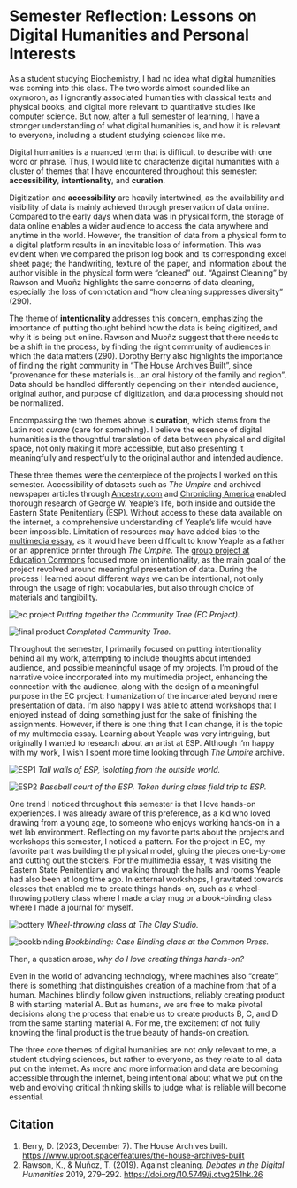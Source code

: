 # Semester Reflection: Lessons on Digital Humanities and Personal Interests

As a student studying Biochemistry, I had no idea what digital humanities was coming into this class. The two words almost sounded like an oxymoron, as I ignorantly associated humanities with classical texts and physical books, and digital more relevant to quantitative studies like computer science. But now, after a full semester of learning, I have a stronger understanding of what digital humanities is, and how it is relevant to everyone, including a student studying sciences like me. 

Digital humanities is a nuanced term that is difficult to describe with one word or phrase. Thus, I would like to characterize digital humanities with a cluster of themes that I have encountered throughout this semester: **accessibility**, **intentionality**, and **curation**. 

Digitization and **accessibility** are heavily intertwined, as the availability and visibility of data is mainly achieved through preservation of data online. Compared to the early days when data was in physical form, the storage of data online enables a wider audience to access the data anywhere and anytime in the world. However, the transition of data from a physical form to a digital platform results in an inevitable loss of information. This was evident when we compared the prison log book and its corresponding excel sheet page; the handwriting, texture of the paper, and information about the author visible in the physical form were “cleaned” out. “Against Cleaning” by Rawson and Muoñz highlights the same concerns of data cleaning, especially the loss of connotation and “how cleaning suppresses diversity” (290).

The theme of **intentionality** addresses this concern, emphasizing the importance of putting thought behind how the data is being digitized, and why it is being put online. Rawson and Muoñz suggest that there needs to be a shift in the process, by finding the right community of audiences in which the data matters (290). Dorothy Berry also highlights the importance of finding the right community in “The House Archives Built”, since “provenance for these materials is…an oral history of the family and region”. Data should be handled differently depending on their intended audience, original author, and purpose of digitization, and data processing should not be normalized. 

Encompassing the two themes above is **curation**, which stems from the Latin root *curare* (care for something). I believe the essence of digital humanities is the thoughtful translation of data between physical and digital space, not only making it more accessible, but also presenting it meaningfully and respectfully to the original author and intended audience. 

These three themes were the centerpiece of the projects I worked on this semester. Accessibility of datasets such as *The Umpire* and archived newspaper articles through [Ancestry.com](https://franklin.library.upenn.edu/catalog/FRANKLIN_9942524713503681) and [Chronicling America](https://chroniclingamerica.loc.gov/?&loclr=reclnk#tab=tab_advanced_search) enabled thorough research of George W. Yeaple’s life, both inside and outside the Eastern State Penitentiary (ESP). Without access to these data available on the internet, a comprehensive understanding of Yeaple’s life would have been impossible. Limitation of resources may have added bias to the [multimedia essay](https://printinginprisons.org/blog/kimh/), as it would have been difficult to know Yeaple as a father or an apprentice printer through *The Umpire*. The [group project at Education Commons](https://hhannahk.github.io/ec_reflection.html) focused more on intentionality, as the main goal of the project revolved around meaningful presentation of data. During the process I learned about different ways we can be intentional, not only through the usage of right vocabularies, but also through choice of materials and tangibility. 

![ec project](ECproject.png) 
*Putting together the Community Tree (EC Project).*

![final product](FinalProduct1.png) 
*Completed Community Tree.*

Throughout the semester, I primarily focused on putting intentionality behind all my work, attempting to include thoughts about intended audience, and possible meaningful usage of my projects. I’m proud of the narrative voice incorporated into my multimedia project, enhancing the connection with the audience, along with the design of a meaningful purpose in the EC project:  humanization of the incarcerated beyond mere presentation of data. I’m also happy I was able to attend workshops that I enjoyed instead of doing something just for the sake of finishing the assignments. However, if there is one thing that I can change, it is the topic of my multimedia essay. Learning about Yeaple was very intriguing, but originally I wanted to research about an artist at ESP. Although I’m happy with my work, I wish I spent more time looking through *The Umpire* archive. 

![ESP1](ESP1.png) 
*Tall walls of ESP, isolating from the outside world.*

![ESP2](ESP2.png) 
*Baseball court of the ESP. Taken during class field trip to ESP.*

One trend I noticed throughout this semester is that I love hands-on experiences. I was already aware of this preference, as a kid who loved drawing from a young age, to someone who enjoys working hands-on in a wet lab environment. Reflecting on my favorite parts about the projects and workshops this semester, I noticed a pattern. For the project in EC, my favorite part was building the physical model, gluing the pieces one-by-one and cutting out the stickers. For the multimedia essay, it was visiting the Eastern State Penitentiary and walking through the halls and rooms Yeaple had also been at long time ago. In external workshops, I gravitated towards classes that enabled me to create things hands-on, such as a wheel-throwing pottery class where I made a clay mug or a book-binding class where I made a journal for myself. 

![pottery](pottery.png) 
*Wheel-throwing class at The Clay Studio.*

![bookbinding](bookbinding.png) 
*Bookbinding: Case Binding class at the Common Press.*

Then, a question arose, *why do I love creating things hands-on?*

Even in the world of advancing technology, where machines also “create”, there is something that distinguishes creation of a machine from that of a human. Machines blindly follow given instructions, reliably creating product B with starting material A. But as humans, we are free to make pivotal decisions along the process that enable us to create products B, C, and D from the same starting material A. For me, the excitement of not fully knowing the final product is the true beauty of hands-on creation. 

The three core themes of digital humanities are not only relevant to me, a student studying sciences, but rather to everyone, as they relate to all data put on the internet. As more and more information and data are becoming accessible through the internet, being intentional about what we put on the web and evolving critical thinking skills to judge what is reliable will become essential.

## Citation
1. Berry, D. (2023, December 7). The House Archives built. https://www.uproot.space/features/the-house-archives-built
2. Rawson, K., & Muñoz, T. (2019). Against cleaning. *Debates in the Digital Humanities* 2019, 279–292. https://doi.org/10.5749/j.ctvg251hk.26 
